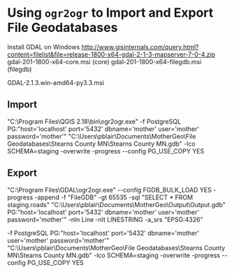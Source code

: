 # Using `ogr2ogr` to Import and Export File Geodatabases

Install GDAL on Windows
http://www.gisinternals.com/query.html?content=filelist&file=release-1800-x64-gdal-2-1-3-mapserver-7-0-4.zip
gdal-201-1800-x64-core.msi (core)
gdal-201-1800-x64-filegdb.msi (filegdb)

GDAL-2.1.3.win-amd64-py3.3.msi

## Import
"C:\Program Files\QGIS 2.18\bin\ogr2ogr.exe" -f PostgreSQL PG:"host='localhost' port='5432' dbname='mother' user='mother' password='mother'" "C:\Users\pblair\Documents\MotherGeo\File Geodatabases\Stearns County MN\Stearns County MN.gdb" -lco SCHEMA=staging -overwrite -progress --config PG_USE_COPY YES

## Export
"C:\Program Files\GDAL\ogr2ogr.exe" --config FGDB_BULK_LOAD YES -progress -append -f "FileGDB" -gt 65535 -sql "SELECT * FROM staging.roads" "C:\Users\pblair\Documents\MotherGeo\Output\Output.gdb" PG:"host='localhost' port='5432' dbname='mother' user='mother' password='mother'" -nln Line -nlt LINESTRING -a_srs "EPSG:4326"



-f PostgreSQL PG:"host='localhost' port='5432' dbname='mother' user='mother' password='mother'" "C:\Users\pblair\Documents\MotherGeo\File Geodatabases\Stearns County MN\Stearns County MN.gdb" -lco SCHEMA=staging -overwrite -progress --config PG_USE_COPY YES
